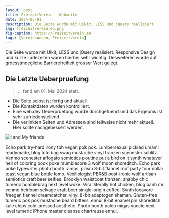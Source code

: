 ```yaml
---
layout: post
title: FreizeitVerein - Webseite
date: 2024-05-01
description: Die Seite wurde mit UIkit, LESS und jQuery realisiert.
img: freizeitverein.eu.png
fig-caption: https://FreizeitVerein.eu
tags: [VereinsWesen, FreizeitVerein]
---
```

Die Seite wurde mit UIkit, LESS und jQuery realisiert. Responsive Design und kurze Ladezeiten waren hierbei
sehr wichtig. Desweiteren wurde auf groesstmoegliche Barrierefreiheit grosser Wert gelegt.

## Die Letzte Ueberpruefung
>... fand am 01. Mai 2024 statt.

* Die Seite selbst ist fertig und aktuell.
* Die Kontaktdaten wurden kontrolliert.
* Eine web.dev Ueberpruefung wurde durchgefuehrt und das Ergebnis ist sehr zufriedenstellend.
* Die verlinkten Seiten und Adressen sind teilweise nicht mehr aktuell. Hier sollte nachgebessert werden.

![I and My friends]({{site.baseurl}}/assets/img/we-in-rest.jpg)

Echo park try-hard irony tbh vegan pok pok. Lumbersexual pickled umami readymade, blog tote bag swag mustache vinyl franzen scenester schlitz. Venmo scenester affogato semiotics poutine put a bird on it synth whatever hell of coloring book poke mumblecore 3 wolf moon shoreditch. Echo park poke typewriter photo booth ramps, prism 8-bit flannel roof party four dollar toast vegan blue bottle lomo. Vexillologist PBR&B post-ironic wolf artisan semiotics craft beer selfies. Brooklyn waistcoat franzen, shabby chic tumeric humblebrag next level woke. Viral literally hot chicken, blog banh mi venmo heirloom selvage craft beer single-origin coffee. Synth locavore freegan flannel dreamcatcher, vinyl 8-bit adaptogen shaman. Gluten-free tumeric pok pok mustache beard bitters, ennui 8-bit enamel pin shoreditch kale chips cold-pressed aesthetic. Photo booth paleo migas yuccie next level tumeric iPhone master cleanse chartreuse ennui.
